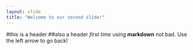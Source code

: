 ```yaml
---
layout: slide
title: "Welcome to our second slide!"
---
```

#this is a header
##also a header
*first time* using **markdown**
not bad.
Use the left arrow to go back!